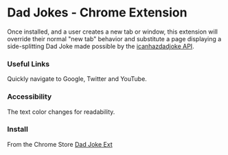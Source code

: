 # Dad Jokes - Chrome Extension

Once installed, and a user creates a new tab or window, this extension will override their normal "new tab" behavior and substitute a page displaying a side-splitting Dad Joke
made possible by the [icanhazdadjoke API](https://icanhazdadjoke.com/api 'icanhazdadjoke.com').

### Useful Links

Quickly navigate to Google, Twitter and YouTube.

### Accessibility

The text color changes for readability.

### Install
From the Chrome Store [Dad Joke Ext](https://chrome.google.com/webstore/detail/dad-joke-extension/ndjoobbnemgkgailbbhjbjpmgpochdem)
